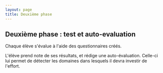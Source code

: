 ```yaml
---
layout: page
title: Deuxième phase
---
```


## Deuxième phase : test et auto-evaluation

Chaque élève s'évalue à l'aide des questionnaires créés.

L'élève prend note de ses résultats, et rédige une auto-évaluation. Celle-ci lui permet de détecter les domaines dans lesquels il devra investir de l'effort.

